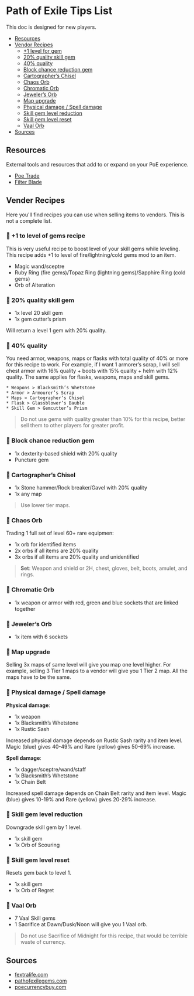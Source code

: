 # Path of Exile Tips List

This doc is designed for new players.

* [Resources](#Resources)
* [Vendor Recipes](#Vendor_Recipe)
  * [+1 level for gem](#📜_1_to_level_of_gems_recipe)
  * [20% quality skill gem](#📜_20_quality_skill_gem)
  * [40% quality](#📜_40_quality)
  * [Block chance reduction gem](#📜_Block_chance_reduction_gem)
  * [Cartographer’s Chisel](#📜_Cartographer_s_Chisel)
  * [Chaos Orb](#📜_Chaos_Orb)
  * [Chromatic Orb](#📜_Chromatic_Orb)
  * [Jeweler’s Orb](#📜_Jewelers_Orb)
  * [Map upgrade](#📜_Map_upgrade)
  * [Physical damage / Spell damage](#📜_Physical_damage_Spell_damage)
  * [Skill gem level reduction](#📜_Skill_gem_level_reduction)
  * [Skill gem level reset](#📜_Skill_gem_level_reset)
  * [Vaal Orb](#📜_Vaal_Orb)
* [Sources](#Sources) 

## Resources

External tools and resources that add to or expand on your PoE experience.

* [Poe Trade](https://poe.trade/)
* [Filter Blade](https://www.filterblade.xyz)

## Vender Recipes

Here you'll find recipes you can use when selling items to vendors. This is not a complete list.

### 📜 +1 to level of gems recipe

This is very useful recipe to boost level of your skill gems while leveling. This recipe adds +1 to level of fire/lightning/cold gems mod to an item.

* Magic wand/sceptre
* Ruby Ring (fire gems)/Topaz Ring (lightning gems)/Sapphire Ring (cold gems)
* Orb of Alteration

### 📜 20% quality skill gem

* 1x level 20 skill gem
* 1x gem cutter’s prism

Will return a level 1 gem with 20% quality.

### 📜 40% quality

You need armor, weapons, maps or flasks with total quality of 40% or more for this recipe to work. For example, if I want 1 armorer’s scrap, I will sell chest armor with 16% quality + boots with 15% quality + helm with 12% quality. The same applies for flasks, weapons, maps and skill gems.

```text
* Weapons > Blacksmith’s Whetstone
* Armor > Armourer’s Scrap
* Maps > Cartographer’s Chisel
* Flask > Glassblower’s Bauble
* Skill Gem > Gemcutter’s Prism
```

> Do not use gems with quality greater than 10% for this recipe, better sell them to other players for greater profit.

### 📜 Block chance reduction gem

* 1x dexterity-based shield with 20% quality
* Puncture gem

### 📜 Cartographer’s Chisel

* 1x Stone hammer/Rock breaker/Gavel with 20% quality
* 1x any map

> Use lower tier maps.

### 📜 Chaos Orb

Trading 1 full set of level 60+ rare equipmen:

* 1x orb for identified items
* 2x orbs if all items are 20% quality
* 3x orbs if all items are 20% quality and unidentified

> **Set**: Weapon and shield or 2H, chest, gloves, belt, boots, amulet, and rings.

### 📜 Chromatic Orb

* 1x weapon or armor with red, green and blue sockets that are linked together

### 📜 Jeweler’s Orb

* 1x item with 6 sockets

### 📜 Map upgrade

Selling 3x maps of same level will give you map one level higher. For example, selling 3 Tier 1 maps to a vendor will give you 1 Tier 2 map. All the maps have to be the same.

### 📜 Physical damage / Spell damage

**Physical damage**:

* 1x weapon
* 1x Blacksmith’s Whetstone
* 1x Rustic Sash

Increased physical damage depends on Rustic Sash rarity and item level. Magic (blue) gives 40-49% and Rare (yellow) gives 50-69% increase.

**Spell damage**:

* 1x dagger/sceptre/wand/staff
* 1x Blacksmith’s Whetstone
* 1x Chain Belt

Increased spell damage depends on Chain Belt rarity and item level. Magic (blue) gives 10-19% and Rare (yellow) gives 20-29% increase.

### 📜 Skill gem level reduction

Downgrade skill gem by 1 level.

* 1x skill gem
* 1x Orb of Scouring

### 📜 Skill gem level reset

Resets gem back to level 1.

* 1x skill gem
* 1x Orb of Regret

### 📜 Vaal Orb

* 7 Vaal Skill gems
* 1 Sacrifice at Dawn/Dusk/Noon will give you 1 Vaal orb.

> Do not use Sacrifice of Midnight for this recipe, that would be terrible waste of currency.

## Sources

* [fextralife.com](https://fextralife.com/path-of-exile-best-recipes-2019/)
* [pathofexilegems.com](https://pathofexilegems.com/10-poe-vendor-recipes-must-know/)
* [poecurrencybuy.com](https://www.poecurrencybuy.com/news/path-of-exile-chaos-orbs-recipe)
